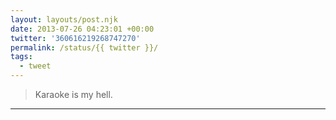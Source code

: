 ```yaml
---
layout: layouts/post.njk
date: 2013-07-26 04:23:01 +00:00
twitter: '360616219268747270'
permalink: /status/{{ twitter }}/
tags: 
  - tweet
---
```


> Karaoke is my hell.

---
